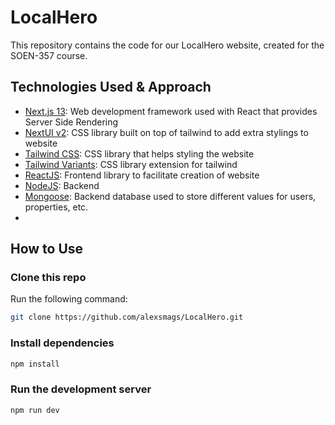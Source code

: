 # LocalHero
This repository contains the code for our LocalHero website, created for the SOEN-357 course.

## Technologies Used & Approach

- [Next.js 13](https://nextjs.org/docs/getting-started): Web development framework used with React that provides Server Side Rendering
- [NextUI v2](https://nextui.org/): CSS library built on top of tailwind to add extra stylings to website
- [Tailwind CSS](https://tailwindcss.com/): CSS library that helps styling the website
- [Tailwind Variants](https://tailwind-variants.org): CSS library extension for tailwind
- [ReactJS](https://www.typescriptlang.org/): Frontend library to facilitate creation of website
- [NodeJS](https://nodejs.org/en/): Backend
- [Mongoose](https://mongoosejs.com/docs/): Backend database used to store different values for users, properties, etc.
- 
## How to Use

### Clone this repo

Run the following command:

```bash
git clone https://github.com/alexsmags/LocalHero.git
```

### Install dependencies

```bash
npm install
```

### Run the development server

```bash
npm run dev
```
